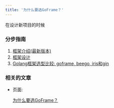 ```yaml
---
title: '为什么要选GoFrame？'
---
```


在设计新项目的时候

### 分步指南

1. [框架介绍(最新版本)](https://goframe.org/pages/viewpage.action?pageId=1114119)
2. [框架设计](/docs/框架设计)
3. [Golang框架选型比较: goframe, beego, iris和gin](https://goframe.org/pages/viewpage.action?pageId=3673375)

### 相关的文章

- 页面:

  [为什么要选GoFrame？](/docs/其他资料/文档小助手-向导/为什么要选GoFrame？)